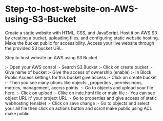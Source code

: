 # Step-to-host-website-on-AWS-using-S3-Bucket
Create a static website with HTML, CSS, and JavaScript. Host it on AWS S3 by creating a bucket, uploading files, and configuring static website hosting. Make the bucket public for accessibility. Access your live website through the provided S3 bucket URL.

Step to host website on AWS using S3 Bucket

:- Open your AWS consol 
:- Search S3 Bucket
:- Click on create bucket
:- Give name of bucket
:- Give the access of ownership (enable)
:- In Block Public Access settings for this bucket give access 
:- Click on create bucket
:- Then you see many otions like objects , properties , permissinons, metrics, management, accrss points.
:- Go to objects and upload your file here.
:- Click on upload 
:- Clike on inde.html file or main file
:- You can see object URL it' your project URL
:- Go to properties and give access of static webhosting (enable)
:- Click on save change
:- Go to objects and select your all file then click on actions button and scroll make public using ACL make public 



